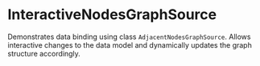 # InteractiveNodesGraphSource

Demonstrates data binding using class `AdjacentNodesGraphSource`.
      Allows interactive changes to the data model and dynamically updates the graph structure accordingly.
